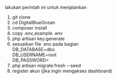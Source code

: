 lakukan perintah ini untuk menjalankan

1. git clone <repo>
2. cd DigitalBlueOcean
3. composer install
4. copy .env_example .env
5. php artisan key:generate
7. sesuaikan file .env pada bagian<br>
    DB_DATABASE=dbo<br>
    DB_USERNAME=root<br>
    DB_PASSWORD=
8. php artisan migrate:fresh --seed
9. register akun (jika ingin mengakses dashboard)